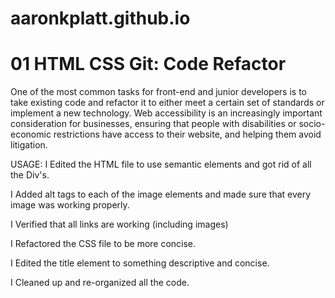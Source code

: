 # aaronkplatt.github.io

# 01 HTML CSS Git: Code Refactor
One of the most common tasks for front-end and junior developers is to take existing code and refactor it to either meet a certain set of standards or implement a new technology. Web accessibility is an increasingly important consideration for businesses, ensuring that people with disabilities or socio-economic restrictions have access to their website, and helping them avoid litigation.

USAGE:
I Edited the HTML file to use semantic elements and got rid of all the Div's.

I Added alt tags to each of the image elements and made sure that every image was working properly.

I Verified that all links are working (including images) 

I Refactored the CSS file to be more concise.

I Edited the title element to something descriptive and concise. 

I Cleaned up and re-organized all the code.




